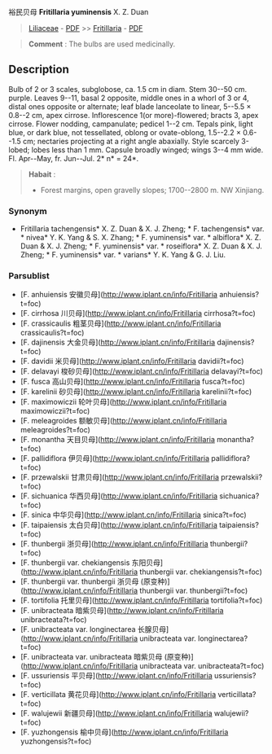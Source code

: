 裕民贝母 **Fritillaria yuminensis** X. Z. Duan

> [Liliaceae](http://www.iplant.cn/info/Liliaceae?t=foc) - [PDF](http://www.iplant.cn/foc/pdf/Liliaceae.pdf) >> [Fritillaria](http://www.iplant.cn/info/Fritillaria?t=foc) - [PDF](http://www.iplant.cn/foc/pdf/Fritillaria.pdf)


> **Comment** : 
> The bulbs are used medicinally.

## Description

Bulb of 2 or 3 scales, subglobose, ca. 1.5 cm in diam. Stem 30--50 cm. purple. Leaves 9--11, basal 2 opposite, middle ones in a whorl of 3 or 4, distal ones opposite or alternate; leaf blade lanceolate to linear, 5--5.5 × 0.8--2 cm, apex cirrose. Inflorescence 1(or more)-flowered; bracts 3, apex cirrose. Flower nodding, campanulate; pedicel 1--2 cm. Tepals pink, light blue, or dark blue, not tessellated, oblong or ovate-oblong, 1.5--2.2 × 0.6--1.5 cm; nectaries projecting at a right angle abaxially. Style scarcely 3-lobed; lobes less than 1 mm. Capsule broadly winged; wings 3--4 mm wide. Fl. Apr--May, fr. Jun--Jul. 2* n* = 24*.


> **Habait** : 
>* Forest margins, open gravelly slopes; 1700--2800 m. NW Xinjiang.

### Synonym
* Fritillaria tachengensis* X. Z. Duan & X. J. Zheng; * F. tachengensis* var. * nivea* Y. K. Yang & S. X. Zhang; * F. yuminensis* var. * albiflora* X. Z. Duan & X. J. Zheng; * F. yuminensis* var. * roseiflora* X. Z. Duan & X. J. Zheng; * F. yuminensis* var. * varians* Y. K. Yang & G. J. Liu.

### Parsublist

* [F.  anhuiensis  安徽贝母](http://www.iplant.cn/info/Fritillaria anhuiensis?t=foc)
* [F.  cirrhosa  川贝母](http://www.iplant.cn/info/Fritillaria cirrhosa?t=foc)
* [F.  crassicaulis  粗茎贝母](http://www.iplant.cn/info/Fritillaria crassicaulis?t=foc)
* [F.  dajinensis  大金贝母](http://www.iplant.cn/info/Fritillaria dajinensis?t=foc)
* [F.  davidii  米贝母](http://www.iplant.cn/info/Fritillaria davidii?t=foc)
* [F.  delavayi  梭砂贝母](http://www.iplant.cn/info/Fritillaria delavayi?t=foc)
* [F.  fusca  高山贝母](http://www.iplant.cn/info/Fritillaria fusca?t=foc)
* [F.  karelinii  砂贝母](http://www.iplant.cn/info/Fritillaria karelinii?t=foc)
* [F.  maximowiczii  轮叶贝母](http://www.iplant.cn/info/Fritillaria maximowiczii?t=foc)
* [F.  meleagroides  额敏贝母](http://www.iplant.cn/info/Fritillaria meleagroides?t=foc)
* [F.  monantha  天目贝母](http://www.iplant.cn/info/Fritillaria monantha?t=foc)
* [F.  pallidiflora  伊贝母](http://www.iplant.cn/info/Fritillaria pallidiflora?t=foc)
* [F.  przewalskii  甘肃贝母](http://www.iplant.cn/info/Fritillaria przewalskii?t=foc)
* [F.  sichuanica  华西贝母](http://www.iplant.cn/info/Fritillaria sichuanica?t=foc)
* [F.  sinica  中华贝母](http://www.iplant.cn/info/Fritillaria sinica?t=foc)
* [F.  taipaiensis  太白贝母](http://www.iplant.cn/info/Fritillaria taipaiensis?t=foc)
* [F.  thunbergii  浙贝母](http://www.iplant.cn/info/Fritillaria thunbergii?t=foc)
* [F.  thunbergii var. chekiangensis  东阳贝母](http://www.iplant.cn/info/Fritillaria thunbergii var. chekiangensis?t=foc)
* [F.  thunbergii var. thunbergii  浙贝母 (原变种)](http://www.iplant.cn/info/Fritillaria thunbergii var. thunbergii?t=foc)
* [F.  tortifolia  托里贝母](http://www.iplant.cn/info/Fritillaria tortifolia?t=foc)
* [F.  unibracteata  暗紫贝母](http://www.iplant.cn/info/Fritillaria unibracteata?t=foc)
* [F.  unibracteata var. longinectarea  长腺贝母](http://www.iplant.cn/info/Fritillaria unibracteata var. longinectarea?t=foc)
* [F.  unibracteata var. unibracteata  暗紫贝母 (原变种)](http://www.iplant.cn/info/Fritillaria unibracteata var. unibracteata?t=foc)
* [F.  ussuriensis  平贝母](http://www.iplant.cn/info/Fritillaria ussuriensis?t=foc)
* [F.  verticillata  黄花贝母](http://www.iplant.cn/info/Fritillaria verticillata?t=foc)
* [F.  walujewii  新疆贝母](http://www.iplant.cn/info/Fritillaria walujewii?t=foc)
* [F.  yuzhongensis  榆中贝母](http://www.iplant.cn/info/Fritillaria yuzhongensis?t=foc)
